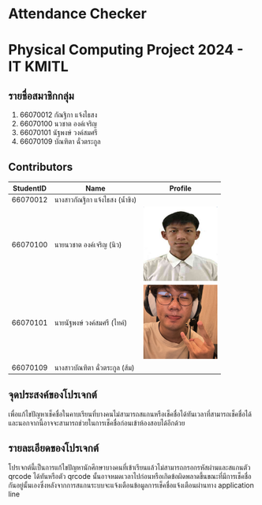 # Attendance Checker
# Physical Computing Project 2024 - IT KMITL

## รายชื่อสมาชิกกลุ่ม
1. 66070012 กัณฐิกา แจ้งไธสง
2. 66070100 นวชาต องค์เจริญ
3. 66070101 นัฐพงษ์ วงค์สมศรี
4. 66070109 บัณฑิตา ฉั่วตระกูล
## Contributors

| StudentID       | Name                                  | Profile                      |
|----------|---------------------------------------|--------------------------------|
| 66070012 | นางสาวกัณฐิกา แจ้งไธสง (น้ำขิง)          |    |
| 66070100 | นายนวชาต องค์เจริญ (นิว) |<img alt="66070100" height="150" src="resource/66070100.jpg" width="150"/>|
| 66070101 | นายนัฐพงษ์ วงค์สมศรี (ไทค์)| <img alt="66070101" height="150" src="resource/66070101.jpeg" width="150"/>|
| 66070109 | นางสาวบัณฑิตา ฉั่วตระกูล (ส้ม)        |     |

## จุดประสงค์ของโปรเจกต์
เพื่อแก้ไขปัญหาเช็คชื่อในคาบเรียนที่บางคนไม่สามารถสแกนหรือเช็คชื่อได้ทันเวลาที่สามารถเช็คชื่อได้ และนอกจากนี้อาจจะสามารถช่วยในการเช็คชื่อก่อนเข้าห้องสอบได้อีกด้วย

## รายละเอียดของโปรเจกต์
โปรเจกต์นี้เป็นการแก้ไขปัญหานักศึกษาบางคนที่เข้าเรียนแล้วไม่สามารถกรอกรหัสผ่านและสแกนตัว qrcode ได้ทันหรือตัว qrcode นั้นอาจหมดเวลาไปก่อนหรือเกิดข้อผิดพลาดขึ้นขณะที่มีการเช็คชื่อกันอยู่นั้นเองซึ่งหลังจากการสแกนระบบจะแจ้งเตือนข้อมูลการเช็คชื่อแจ้งเตือนผ่านทาง application line
